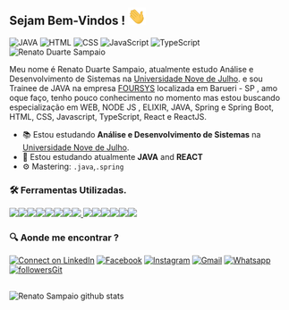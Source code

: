 
<!-- Cabeçalho de apresentação -->
## Sejam Bem-Vindos !  <img src="https://github.com/disousadev/disousadev/blob/main/hey.gif?raw=true" width="32px"> 

<!-- Status de Conhecimentos -->
 ![JAVA](https://img.shields.io/badge/JAVA-PLENO-red) ![HTML](https://img.shields.io/badge/HTML-PLENO-orange) ![CSS](https://img.shields.io/badge/CSS-PLENO-blue) ![JavaScript](https://img.shields.io/badge/JavaScript-PLENO-yellow) ![TypeScript](https://img.shields.io/badge/TypeScript-JUNIOR-lightgrey)  <img src="https://komarev.com/ghpvc/?username=Renato-Sampaio&label=Profile%20views&color=0e75b6&style=social" alt="Renato Duarte Sampaio" /> 

<!-- Descrição -->
Meu nome é Renato Duarte Sampaio, atualmente estudo Análise e Desenvolvimento de Sistemas na [Universidade Nove de Julho](https://www.uninove.br/). e sou Trainee de JAVA na empresa [FOURSYS](https://www.foursys.com.br/) localizada em Barueri - SP , amo oque faço, tenho pouco conhecimento no momento mas estou buscando especialização em WEB, NODE JS , ELIXIR, JAVA, Spring e Spring Boot, HTML, CSS, Javascript, TypeScript, React e ReactJS.

- 📚 Estou estudando **Análise e Desenvolvimento de Sistemas** na [Universidade Nove de Julho](https://www.uninove.br/).
- 📖 Estou estudando atualmente **JAVA** and **REACT**
- ⚙️ Mastering: `.java`,`.spring`

### 🛠️ Ferramentas Utilizadas.
<a href=""><img src="https://www.vectorlogo.zone/logos/java/java-ar21.svg"><img src="https://www.vectorlogo.zone/logos/python/python-ar21.svg"><img src="https://www.vectorlogo.zone/logos/javascript/javascript-ar21.svg"><img src="https://www.vectorlogo.zone/logos/nodejs/nodejs-ar21.svg"><img src="https://www.vectorlogo.zone/logos/github/github-ar21.svg"><img src="https://www.vectorlogo.zone/logos/mysql/mysql-ar21.svg"><img src="https://www.vectorlogo.zone/logos/reactjs/reactjs-ar21.svg"><img src="https://www.vectorlogo.zone/logos/flutterio/flutterio-ar21.svg"> <img src="https://www.vectorlogo.zone/logos/w3_html5/w3_html5-ar21.svg"><img src="https://www.vectorlogo.zone/logos/google_drive/google_drive-ar21.svg"><img src="https://www.vectorlogo.zone/logos/springio/springio-ar21.svg"><img src="https://www.vectorlogo.zone/logos/mit_scratch/mit_scratch-ar21.svg"><img src="https://www.vectorlogo.zone/logos/visualstudio_code/visualstudio_code-ar21.svg"><img src="https://www.vectorlogo.zone/logos/angular/angular-ar21.svg"></a>

<!-- Contatos de Rede Sociais -->
### 🔍 Aonde me encontrar ?
 [![Connect on LinkedIn](https://img.shields.io/badge/--linkedin?label=LinkedIn&logo=LinkedIn&style=social)](https://www.linkedin.com/in/renato-sampaio-52266b11a/) [![Facebook](https://img.shields.io/badge/--facebook?label=Facebook&logo=Facebook&style=social)](https://www.facebook.com/renato.superfera) [![Instagram](https://img.shields.io/badge/--instragram?label=Intragram&logo=Instagram&style=social)](https://www.instagram.com/_rduartesam_/) [![Gmail](https://img.shields.io/badge/--gmail?label=Gmail&logo=Gmail&style=social)](renatosampaio.pro@gmail.com) [![Whatsapp](https://img.shields.io/badge/--whatsapp?label=Whatsapp&logo=Whatsapp&style=social)](https://api.whatsapp.com/send?phone=5511986892759) [![followersGit](https://img.shields.io/github/followers/renato-sampaio?style=social)](https://github.com/Renato-Sampaio)  

<!-- Utilização do GitHub -->
##
![Renato Sampaio github stats](https://github-readme-stats.vercel.app/api?username=renato-sampaio&show_icons=true&hide_border=true)



